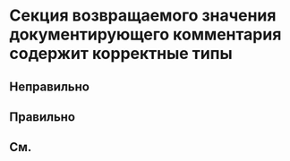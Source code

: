 # Секция возвращаемого значения документирующего комментария содержит корректные типы

## Неправильно

## Правильно

## См.

